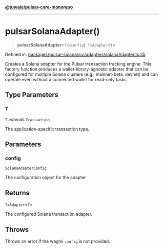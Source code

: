 [**@tuwaio/pulsar-core-monorepo**](../../../README.md)

***

# pulsarSolanaAdapter()

> **pulsarSolanaAdapter**\<`T`\>(`config`): `TxAdapter`\<`T`\>

Defined in: [packages/pulsar-solana/src/adapters/solanaAdapter.ts:35](https://github.com/TuwaIO/pulsar-core/blob/e926d5f5ee625996a23d6a30b8f5364a3dbf86df/packages/pulsar-solana/src/adapters/solanaAdapter.ts#L35)

Creates a Solana adapter for the Pulsar transaction tracking engine.
This factory function produces a wallet-library-agnostic adapter that can be
configured for multiple Solana clusters (e.g., mainnet-beta, devnet) and
can operate even without a connected wallet for read-only tasks.

## Type Parameters

### T

`T` *extends* `Transaction`

The application-specific transaction type.

## Parameters

### config

[`SolanaAdapterConfig`](../interfaces/SolanaAdapterConfig.md)

The configuration object for the adapter.

## Returns

`TxAdapter`\<`T`\>

The configured Solana transaction adapter.

## Throws

Throws an error if the wagmi `config` is not provided.
